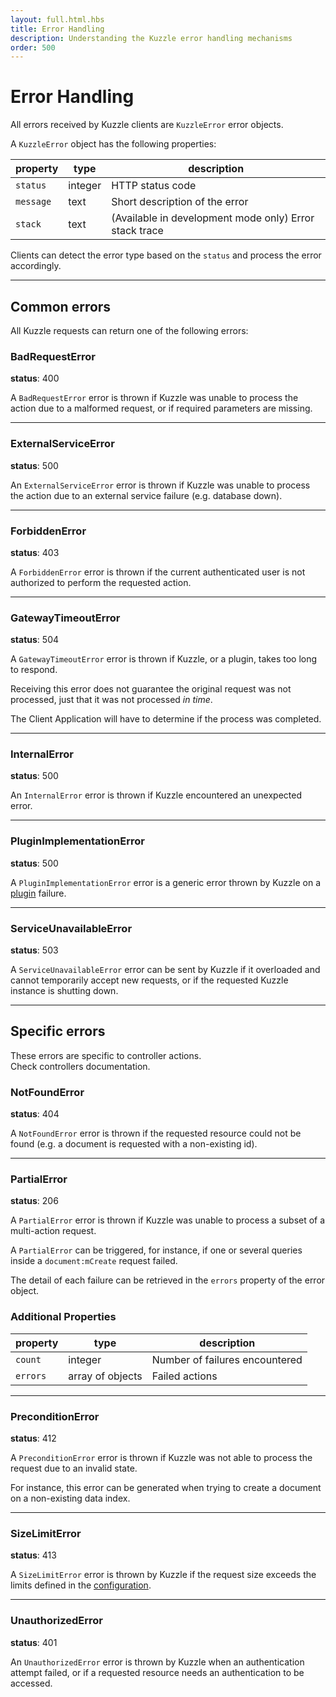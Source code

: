 ```yaml
---
layout: full.html.hbs
title: Error Handling
description: Understanding the Kuzzle error handling mechanisms
order: 500
---
```


# Error Handling

All errors received by Kuzzle clients are `KuzzleError` error objects.

A `KuzzleError` object has the following properties:

| property  | type    | description                                            |
| --------- | ------- | ------------------------------------------------------ |
| `status`  | integer | HTTP status code                                       |
| `message` | text    | Short description of the error                         |
| `stack`   | text    | (Available in development mode only) Error stack trace |

Clients can detect the error type based on the `status` and process the error accordingly.

---

## Common errors

All Kuzzle requests can return one of the following errors:

### BadRequestError

<SinceBadge version="1.0.0" />

**status**: 400

A `BadRequestError` error is thrown if Kuzzle was unable to process the action due to a malformed request, or if required parameters are missing.

---

### ExternalServiceError

<SinceBadge version="1.0.0" />

**status**: 500

An `ExternalServiceError` error is thrown if Kuzzle was unable to process the action due to an external service failure (e.g. database down).

---

### ForbiddenError

<SinceBadge version="1.0.0" />

**status**: 403

A `ForbiddenError` error is thrown if the current authenticated user is not authorized to perform the requested action.

---

### GatewayTimeoutError

<SinceBadge version="1.0.0" />

**status**: 504

A `GatewayTimeoutError` error is thrown if Kuzzle, or a plugin, takes too long to respond.

Receiving this error does not guarantee the original request was not processed, just that it was not processed _in time_.

The Client Application will have to determine if the process was completed.

---

### InternalError

<SinceBadge version="1.0.0" />

**status**: 500

An `InternalError` error is thrown if Kuzzle encountered an unexpected error.

---

### PluginImplementationError

<SinceBadge version="1.0.0" />

**status**: 500

A `PluginImplementationError` error is a generic error thrown by Kuzzle on a [plugin](/plugins/1) failure.

---

### ServiceUnavailableError

<SinceBadge version="1.0.0" />

**status**: 503

A `ServiceUnavailableError` error can be sent by Kuzzle if it overloaded and cannot temporarily accept new requests, or if the requested Kuzzle instance is shutting down.

---

## Specific errors

These errors are specific to controller actions.  
Check controllers documentation.

### NotFoundError

<SinceBadge version="1.0.0" />

**status**: 404

A `NotFoundError` error is thrown if the requested resource could not be found (e.g. a document is requested with a non-existing id).

---

### PartialError

<SinceBadge version="1.0.0" />

**status**: 206

A `PartialError` error is thrown if Kuzzle was unable to process a subset of a multi-action request.

A `PartialError` can be triggered, for instance, if one or several queries inside a `document:mCreate` request failed.

The detail of each failure can be retrieved in the `errors` property of the error object.

### Additional Properties

| property | type             | description                    |
| -------- | ---------------- | ------------------------------ |
| `count`  | integer          | Number of failures encountered |
| `errors` | array of objects | Failed actions                 |

---

### PreconditionError

<SinceBadge version="1.0.0" />

**status**: 412

A `PreconditionError` error is thrown if Kuzzle was not able to process the request due to an invalid state.

For instance, this error can be generated when trying to create a document on a non-existing data index.

---

### SizeLimitError

<SinceBadge version="1.0.0" />

**status**: 413

A `SizeLimitError` error is thrown by Kuzzle if the request size exceeds the limits defined in the [configuration](/core/1/guide/guides/essentials/configuration/).

---

### UnauthorizedError

<SinceBadge version="1.0.0" />

**status**: 401

An `UnauthorizedError` error is thrown by Kuzzle when an authentication attempt failed, or if a requested resource needs an authentication to be accessed.
